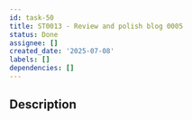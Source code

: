 ```yaml
---
id: task-50
title: ST0013 - Review and polish blog 0005
status: Done
assignee: []
created_date: '2025-07-08'
labels: []
dependencies: []
---
```


## Description
